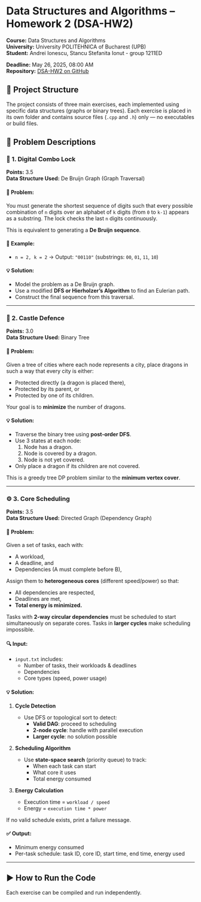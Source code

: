 # Data Structures and Algorithms – Homework 2 (DSA-HW2)

**Course:** Data Structures and Algorithms  
**University:** University POLITEHNICA of Bucharest (UPB)  
**Student:** Andrei Ionescu, Stancu Stefanita Ionut - group 1211ED

**Deadline:** May 26, 2025, 08:00 AM  
**Repository:** [DSA-HW2 on GitHub](https://github.com/ionescuaandrei/DSA-HW2)

## 🔧 Project Structure

The project consists of three main exercises, each implemented using specific data structures (graphs or binary trees). Each exercise is placed in its own folder and contains source files (`.cpp` and `.h`) only — no executables or build files.


## 📘 Problem Descriptions

### 🧩 1. Digital Combo Lock

**Points:** 3.5  
**Data Structure Used:** De Bruijn Graph (Graph Traversal)

#### 📝 Problem:
You must generate the shortest sequence of digits such that every possible combination of `n` digits over an alphabet of `k` digits (from `0` to `k-1`) appears as a substring. The lock checks the last `n` digits continuously.

This is equivalent to generating a **De Bruijn sequence**.

#### 🧪 Example:
- `n = 2, k = 2` → Output: `"00110"` (substrings: `00`, `01`, `11`, `10`)

#### 💡 Solution:
- Model the problem as a De Bruijn graph.
- Use a modified **DFS or Hierholzer’s Algorithm** to find an Eulerian path.
- Construct the final sequence from this traversal.

---

### 🏰 2. Castle Defence

**Points:** 3.0  
**Data Structure Used:** Binary Tree

#### 📝 Problem:
Given a tree of cities where each node represents a city, place dragons in such a way that every city is either:
- Protected directly (a dragon is placed there),
- Protected by its parent, or
- Protected by one of its children.

Your goal is to **minimize** the number of dragons.

#### 💡 Solution:
- Traverse the binary tree using **post-order DFS**.
- Use 3 states at each node:
  1. Node has a dragon.
  2. Node is covered by a dragon.
  3. Node is not yet covered.
- Only place a dragon if its children are not covered.

This is a greedy tree DP problem similar to the **minimum vertex cover**.

---
### ⚙️ 3. Core Scheduling

**Points:** 3.5  
**Data Structure Used:** Directed Graph (Dependency Graph)

#### 📝 Problem:
Given a set of tasks, each with:
- A workload,
- A deadline, and
- Dependencies (A must complete before B),

Assign them to **heterogeneous cores** (different speed/power) so that:
- All dependencies are respected,
- Deadlines are met,
- **Total energy is minimized.**

Tasks with **2-way circular dependencies** must be scheduled to start simultaneously on separate cores. Tasks in **larger cycles** make scheduling impossible.

#### 🔍 Input:
- `input.txt` includes:
  - Number of tasks, their workloads & deadlines
  - Dependencies
  - Core types (speed, power usage)

#### 💡 Solution:
1. **Cycle Detection**
   - Use DFS or topological sort to detect:
     - **Valid DAG**: proceed to scheduling
     - **2-node cycle**: handle with parallel execution
     - **Larger cycle**: no solution possible

2. **Scheduling Algorithm**
   - Use **state-space search** (priority queue) to track:
     - When each task can start
     - What core it uses
     - Total energy consumed

3. **Energy Calculation**
   - Execution time = `workload / speed`
   - Energy = `execution time * power`

If no valid schedule exists, print a failure message.

#### ✅ Output:
- Minimum energy consumed
- Per-task schedule: task ID, core ID, start time, end time, energy used

---

## ▶️ How to Run the Code

Each exercise can be compiled and run independently.
